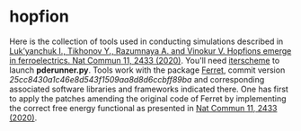 # hopfion

Here is the collection of tools used in conducting simulations described in [Luk’yanchuk I., Tikhonov Y., Razumnaya A. and Vinokur V. Hopfions emerge in ferroelectrics. Nat Commun 11, 2433 (2020)](https://doi.org/10.1038/s41467-020-16258-w). You'll need [iterscheme](https://github.com/ferroelectrics/iterscheme) to launch **pderunner.py**.  Tools work with the package [Ferret](https://bitbucket.org/mesoscience/ferret), commit  version *25cc8430a1c46e8d543f1509aa8d8d6ccbff89ba* and corresponding  associated software libraries and frameworks indicated there. One has first to apply the patches amending the original code of Ferret by implementing the correct free energy functional as presented in [Nat Commun 11, 2433 (2020)](https://doi.org/10.1038/s41467-020-16258-w).
